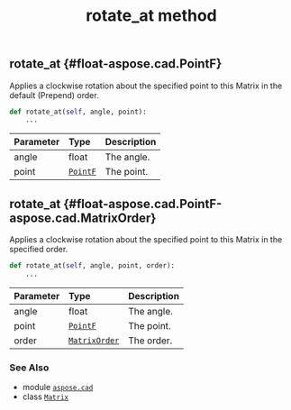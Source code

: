 ﻿---
title: rotate_at method
second_title: Aspose.CAD for Python via .NET API References
description: 
type: docs
weight: 70
url: /aspose.cad/matrix/rotate_at/
is_root: false
---

## rotate_at {#float-aspose.cad.PointF}

Applies a clockwise rotation about the specified point to this Matrix in the default (Prepend) order.



```python
def rotate_at(self, angle, point):
    ...
```


| Parameter | Type | Description |
| :- | :- | :- |
| angle | float | The angle. |
| point | [`PointF`](/cad/python-net/aspose.cad/pointf) | The point. |


## rotate_at {#float-aspose.cad.PointF-aspose.cad.MatrixOrder}

Applies a clockwise rotation about the specified point to this Matrix in the specified order.



```python
def rotate_at(self, angle, point, order):
    ...
```


| Parameter | Type | Description |
| :- | :- | :- |
| angle | float | The angle. |
| point | [`PointF`](/cad/python-net/aspose.cad/pointf) | The point. |
| order | [`MatrixOrder`](/cad/python-net/aspose.cad/matrixorder) | The order. |



### See Also
* module [`aspose.cad`](../../)
* class [`Matrix`](/cad/python-net/aspose.cad/matrix)
